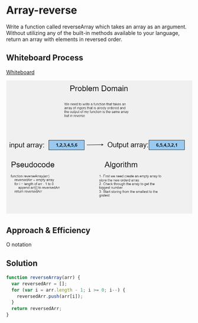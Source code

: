 # Array-reverse

Write a function called reverseArray which takes an array as an argument. Without utilizing any of the built-in methods available to your language, return an array with elements in reversed order.

## Whiteboard Process

[Whiteboard](https://alqudscollege-my.sharepoint.com/:wb:/g/personal/23037632_student_ltuc_com/ESXFp0uvw5NKjvfRYTm65cYB6mGAMSjogNsLGooECltetw?e=bRUZGi)

![IMAGE_DESCRIPTION](../image/Array-reverse.png)

## Approach & Efficiency

O notation

## Solution

```javascript
function reverseArray(arr) {
  var reversedArr = [];
  for (var i = arr.length - 1; i >= 0; i--) {
    reversedArr.push(arr[i]);
  }
  return reversedArr;
}
```
